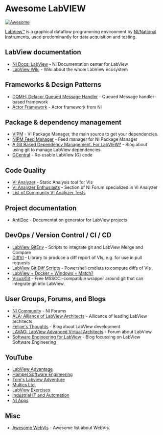 # Awesome LabVIEW 

[![Awesome](https://cdn.rawgit.com/sindresorhus/awesome/d7305f38d29fed78fa85652e3a63e154dd8e8829/media/badge.svg)](https://github.com/sindresorhus/awesome)

[LabView™](https://www.ni.com/en-us/shop/labview.html) is a graphical dataflow programming environment by [NI/National Instruments](https://www.ni.com/nl-be.html), used predominantly for data acquisition and testing.

## LabView documentation

- [NI Docs: LabView](https://www.ni.com/docs/en-US/bundle/labview-docs/page/labview.html) - NI Documentation center for LabView
- [LabView Wiki](https://labviewwiki.org/wiki/Home) - Wiki about the whole LabView ecosystem

## Frameworks & Design Patterns

- [DQMH: Delacor Queued Message Handler](https://dqmh.org/) - Queued Message handler-based framework
- [Actor Framework](https://www.ni.com/en-us/innovations/videos/11/ni-labview-virtual-user-group--introduction-to-actor-framework.html) - Actor framework from NI

## Package & dependency management

- [VIPM](https://www.vipm.io/) - VI Package Manager, the main source to get your dependencies.
- [NIPM Feed Manager](https://github.com/allenh-ni/nipm-feed-manager-gui-labview) - Feed manager for NI Package Manager
- [A Git Based Dependency Management. For LabVIEW?](https://felipekb.com/2022/02/16/a-git-based-dependency-management-for-labview/) - Blog about using git to manage LabView dependencies
- [GCentral](https://www.gcentral.org/home) - Re-usable LabView (G) code

## Code Quality

- [VI Analyzer](https://www.ni.com/en-us/support/downloads/software-products/download.labview-vi-analyzer-toolkit.html#411412) - Static Analysis tool for VIs
- [VI Analyzer Enthusiasts](https://forums.ni.com/t5/VI-Analyzer-Enthusiasts/ct-p/7021) - Section of NI Forum specialized in VI Analyzer
- [List of Community VI Analyzer Tests](https://forums.ni.com/t5/VI-Analyzer-Enthusiasts/List-of-Community-VI-Analyzer-Tests/ta-p/3501893)

## Project documentation

- [AntiDoc](https://gitlab.com/wovalab/open-source/labview-doc-generator) - Documentation generator for LabView projects

## DevOps / Version Control / CI / CD

- [LabView GitEnv](https://github.com/joerg/LabViewGitEnv) - Scripts to integrate git and LabView Merge and Compare
- [DiffVI](https://github.com/ni/niveristand-custom-device-build-tools/tree/main/lv/operations/DiffVI) - Library to produce a diff report of VIs, e.g. for use in pull requests
- [LabView Git Diff Scripts](https://github.com/ni/labview-git-diff-scripts) - Powershell cmdlets to compute diffs of VIs 
- [LabView + Docker + Windows = Match?](https://felipekb.com/2020/09/09/labview-docker-windows-match/)
- [VisualGit](https://visualgit.io/) - Free MSSCCI-compatible wrapper around git that can integrate git into LabView.

## User Groups, Forums, and Blogs

- [NI Community](https://forums.ni.com/) - NI Forums
- [ALA: Alliance of LabView Architects](http://www.alarchitects.org/blog/) - Allicance of leading LabView architects
- [Felipe's Thoughts](https://felipekb.com/) - Blog about LabView development
- [LAVAG: LabView Advanced Virtual Architects](https://lavag.org/) - Forum about LabView
- [Software Engineering for LabView](https://ekerry.wordpress.com/) - Blog focussing on LabView Software Engineering

## YouTube

- [LabView Advantage](https://www.youtube.com/c/LabVIEWADVANTAGE)
- [Hampel Software Engineering](https://www.youtube.com/c/HampelSoftwareEngineering)
- [Tom's Labview Adventure](https://www.youtube.com/c/TomsLabVIEWAdventure)
- [Multics Ltd.](https://www.youtube.com/channel/UCeiKjAB72PcjJrTuf46IZqw)
- [LabView Exercises](https://www.youtube.com/channel/UCu9k4LbZM6Qxx-Pqkjn00_w)
- [Industrial IT and Automation](https://www.youtube.com/c/IndustrialITandAutomation)
- [NI Apps](https://www.youtube.com/c/NIApps)

## Misc

- [Awesome WebVIs](https://github.com/rajsite/awesome-webvis) - Awesome list about WebVIs.
